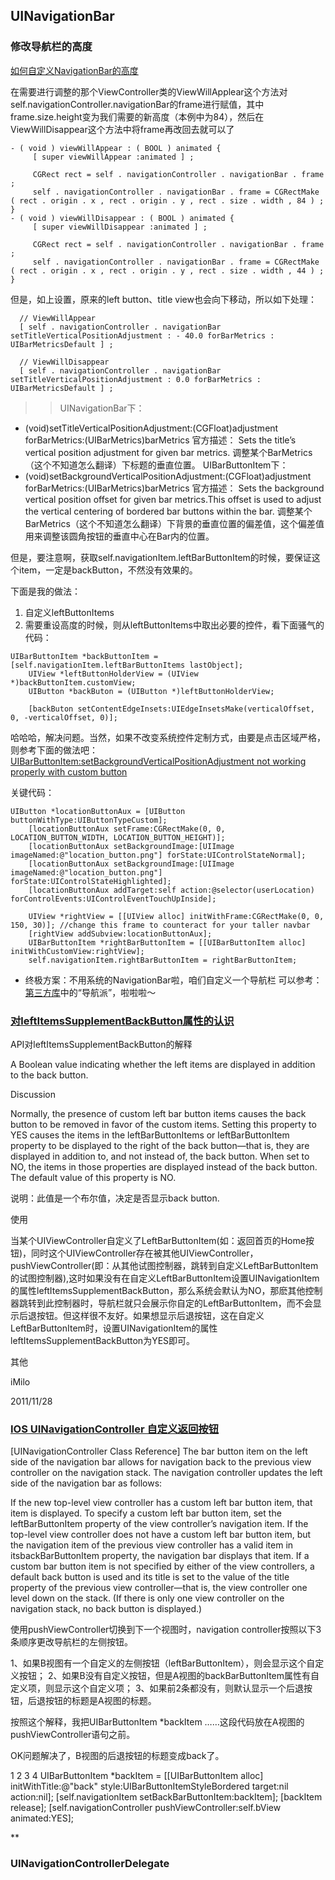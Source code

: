 ## UINavigationBar

### 修改导航栏的高度

[如何自定义NavigationBar的高度](http://www.tuicool.com/articles/36vIri)

在需要进行调整的那个ViewController类的ViewWillApplear这个方法对self.navigationController.navigationBar的frame进行赋值，其中frame.size.height变为我们需要的新高度（本例中为84），然后在ViewWillDisappear这个方法中将frame再改回去就可以了

```
- ( void ) viewWillAppear : ( BOOL ) animated {
     [ super viewWillAppear :animated ] ;

     CGRect rect = self . navigationController . navigationBar . frame ;
     self . navigationController . navigationBar . frame = CGRectMake ( rect . origin . x , rect . origin . y , rect . size . width , 84 ) ;
}
- ( void ) viewWillDisappear : ( BOOL ) animated {
     [ super viewWillDisappear :animated ] ;

     CGRect rect = self . navigationController . navigationBar . frame ;
     self . navigationController . navigationBar . frame = CGRectMake ( rect . origin . x , rect . origin . y , rect . size . width , 44 ) ;
}
```

但是，如上设置，原来的left button、title view也会向下移动，所以如下处理：

```
  // ViewWillAppear
  [ self . navigationController . navigationBar setTitleVerticalPositionAdjustment : - 40.0 forBarMetrics : UIBarMetricsDefault ] ;

  // ViewWillDisappear
  [ self . navigationController . navigationBar setTitleVerticalPositionAdjustment : 0.0 forBarMetrics : UIBarMetricsDefault ] ;
```

  >> UINavigationBar下：
  - (void)setTitleVerticalPositionAdjustment:(CGFloat)adjustment forBarMetrics:(UIBarMetrics)barMetrics
官方描述： Sets the title’s vertical position adjustment for given bar metrics. 调整某个BarMetrics（这个不知道怎么翻译）下标题的垂直位置。
UIBarButtonItem下：
  - (void)setBackgroundVerticalPositionAdjustment:(CGFloat)adjustment forBarMetrics:(UIBarMetrics)barMetrics
官方描述： Sets the background vertical position offset for given bar metrics.This offset is used to adjust the vertical centering of bordered bar buttons within the bar. 调整某个BarMetrics（这个不知道怎么翻译）下背景的垂直位置的偏差值，这个偏差值用来调整该圆角按钮的垂直中心在Bar内的位置。

但是，要注意啊，获取self.navigationItem.leftBarButtonItem的时候，要保证这个item，一定是backButton，不然没有效果的。

下面是我的做法：
1. 自定义leftButtonItems
2. 需要重设高度的时候，则从leftButtonItems中取出必要的控件，看下面骚气的代码：
```
UIBarButtonItem *backButtonItem = [self.navigationItem.leftBarButtonItems lastObject];
    UIView *leftButtonHolderView = (UIView *)backButtonItem.customView;
    UIButton *backButon = (UIButton *)leftButtonHolderView;

    [backButon setContentEdgeInsets:UIEdgeInsetsMake(verticalOffset, 0, -verticalOffset, 0)];
```

哈哈哈，解决问题。当然，如果不改变系统控件定制方式，由要是点击区域严格，则参考下面的做法吧：
[UIBarButtonItem:setBackgroundVerticalPositionAdjustment not working properly with custom button]((http://stackoverflow.com/questions/16444941/uibarbuttonitemsetbackgroundverticalpositionadjustment-not-working-properly-wit))

关键代码：
```
UIButton *locationButtonAux = [UIButton buttonWithType:UIButtonTypeCustom];
    [locationButtonAux setFrame:CGRectMake(0, 0, LOCATION_BUTTON_WIDTH, LOCATION_BUTTON_HEIGHT)];
    [locationButtonAux setBackgroundImage:[UIImage imageNamed:@"location_button.png"] forState:UIControlStateNormal];
    [locationButtonAux setBackgroundImage:[UIImage imageNamed:@"location_button.png"] forState:UIControlStateHighlighted];
    [locationButtonAux addTarget:self action:@selector(userLocation) forControlEvents:UIControlEventTouchUpInside];

    UIView *rightView = [[UIView alloc] initWithFrame:CGRectMake(0, 0, 150, 30)]; //change this frame to counteract for your taller navbar
    [rightView addSubview:locationButtonAux];
    UIBarButtonItem *rightBarButtonItem = [[UIBarButtonItem alloc] initWithCustomView:rightView];
    self.navigationItem.rightBarButtonItem = rightBarButtonItem;
```

  * 终极方案：不用系统的NavigationBar啦，咱们自定义一个导航栏
  可以参考：[第三方库](https://github.com/BinaryArtists/not-just-code/blob/master/articles.ios/library.thirdpart.md)中的“导航派”，啦啦啦～


### [对leftItemsSupplementBackButton属性的认识](http://mmz06.blog.163.com/blog/static/12141696201110288374588/)
API对leftItemsSupplementBackButton的解释

A Boolean value indicating whether the left items are displayed in addition to the back button.

Discussion

Normally, the presence of custom left bar button items causes the back button to be removed in favor of the custom items. Setting this property to YES causes the items in the leftBarButtonItems or leftBarButtonItem property to be displayed to the right of the back button—that is, they are displayed in addition to, and not instead of, the back button. When set to NO, the items in those properties are displayed instead of the back button. The default value of this property is NO.

说明：此值是一个布尔值，决定是否显示back button.

使用

当某个UIViewController自定义了LeftBarButtonItem(如：返回首页的Home按钮)，同时这个UIViewController存在被其他UIViewController，pushViewController(即：从其他试图控制器，跳转到自定义LeftBarButtonItem的试图控制器),这时如果没有在自定义LeftBarButtonItem设置UINavigationItem的属性leftItemsSupplementBackButton，那么系统会默认为NO，那麽其他控制器跳转到此控制器时，导航栏就只会展示你自定的LeftBarButtonItem，而不会显示后退按钮。但这样很不友好。如果想显示后退按钮，这在自定义LeftBarButtonItem时，设置UINavigationItem的属性leftItemsSupplementBackButton为YES即可。

其他

iMilo

2011/11/28

### [IOS UINavigationController 自定义返回按钮](http://blog.sina.com.cn/s/blog_7124765801013oo9.html)

[UINavigationController Class Reference]
The bar button item on the left side of the navigation bar allows for navigation back to the previous view controller on the navigation stack. The navigation controller updates the left side of the navigation bar as follows:

If the new top-level view controller has a custom left bar button item, that item is displayed. To specify a custom left bar button item, set the leftBarButtonItem property of the view controller’s navigation item.
If the top-level view controller does not have a custom left bar button item, but the navigation item of the previous view controller has a valid item in itsbackBarButtonItem property, the navigation bar displays that item.
If a custom bar button item is not specified by either of the view controllers, a default back button is used and its title is set to the value of the title property of the previous view controller—that is, the view controller one level down on the stack. (If there is only one view controller on the navigation stack, no back button is displayed.)

使用pushViewController切换到下一个视图时，navigation controller按照以下3条顺序更改导航栏的左侧按钮。

1、如果B视图有一个自定义的左侧按钮（leftBarButtonItem），则会显示这个自定义按钮；
2、如果B没有自定义按钮，但是A视图的backBarButtonItem属性有自定义项，则显示这个自定义项；
3、如果前2条都没有，则默认显示一个后退按钮，后退按钮的标题是A视图的标题。

按照这个解释，我把UIBarButtonItem *backItem ……这段代码放在A视图的pushViewController语句之前。

OK问题解决了，B视图的后退按钮的标题变成back了。

1 2 3 4
UIBarButtonItem *backItem = [[UIBarButtonItem alloc] initWithTitle:@"back" style:UIBarButtonItemStyleBordered target:nil action:nil]; [self.navigationItem setBackBarButtonItem:backItem]; [backItem release]; [self.navigationController pushViewController:self.bView animated:YES];

**

###  UINavigationControllerDelegate
